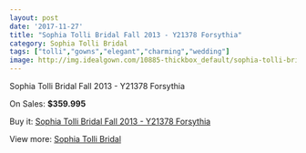 ```yaml
---
layout: post
date: '2017-11-27'
title: "Sophia Tolli Bridal Fall 2013 - Y21378 Forsythia"
category: Sophia Tolli Bridal
tags: ["tolli","gowns","elegant","charming","wedding"]
image: http://img.idealgown.com/10885-thickbox_default/sophia-tolli-bridal-fall-2013-y21378-forsythia.jpg
---
```

Sophia Tolli Bridal Fall 2013 - Y21378 Forsythia

On Sales: **$359.995**
<a href="https://www.idealgown.com/en/sophia-tolli-bridal/4468-sophia-tolli-bridal-fall-2013-y21378-forsythia.html"><amp-img layout="responsive" width="600" height="600" src="//img.idealgown.com/10885-thickbox_default/sophia-tolli-bridal-fall-2013-y21378-forsythia.jpg" alt="Sophia Tolli Bridal Fall 2013 - Y21378 Forsythia 0" /></a>
<a href="https://www.idealgown.com/en/sophia-tolli-bridal/4468-sophia-tolli-bridal-fall-2013-y21378-forsythia.html"><amp-img layout="responsive" width="600" height="600" src="//img.idealgown.com/10886-thickbox_default/sophia-tolli-bridal-fall-2013-y21378-forsythia.jpg" alt="Sophia Tolli Bridal Fall 2013 - Y21378 Forsythia 1" /></a>

Buy it: [Sophia Tolli Bridal Fall 2013 - Y21378 Forsythia](https://www.idealgown.com/en/sophia-tolli-bridal/4468-sophia-tolli-bridal-fall-2013-y21378-forsythia.html "Sophia Tolli Bridal Fall 2013 - Y21378 Forsythia")

View more: [Sophia Tolli Bridal](https://www.idealgown.com/en/52-sophia-tolli-bridal "Sophia Tolli Bridal")
